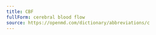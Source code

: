 ```yaml
---
title: CBF
fullForm: cerebral blood flow
source: https://openmd.com/dictionary/abbreviations/c
---
```

